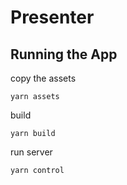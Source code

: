 # Presenter

## Running the App
copy the assets
```shell script
yarn assets
```
build
```shell script
yarn build
```
run server
```shell script
yarn control
```
